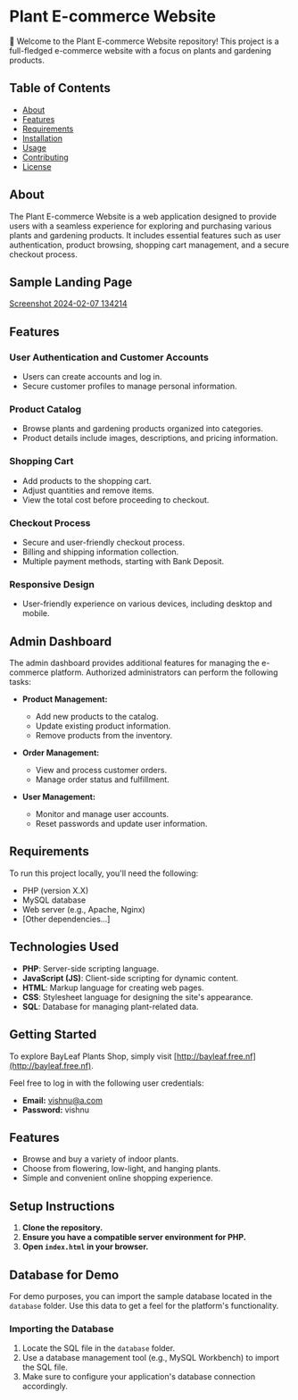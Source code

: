 # Plant E-commerce Website

🌿 Welcome to the Plant E-commerce Website repository! This project is a full-fledged e-commerce website with a focus on plants and gardening products.

## Table of Contents

- [About](#about)
- [Features](#features)
- [Requirements](#requirements)
- [Installation](#installation)
- [Usage](#usage)
- [Contributing](#contributing)
- [License](#license)

## About

The Plant E-commerce Website is a web application designed to provide users with a seamless experience for exploring and purchasing various plants and gardening products. It includes essential features such as user authentication, product browsing, shopping cart management, and a secure checkout process.

## Sample Landing Page

[Screenshot 2024-02-07 134214](https://github.com/visorry/bayleaf/assets/121347308/90e3fc4c-531c-4c63-b3be-fef29ebf5e05)

## Features

###  User Authentication and Customer Accounts

- Users can create accounts and log in.
- Secure customer profiles to manage personal information.

###  Product Catalog

- Browse plants and gardening products organized into categories.
- Product details include images, descriptions, and pricing information.

###  Shopping Cart

- Add products to the shopping cart.
- Adjust quantities and remove items.
- View the total cost before proceeding to checkout.

###  Checkout Process

- Secure and user-friendly checkout process.
- Billing and shipping information collection.
- Multiple payment methods, starting with Bank Deposit.

###  Responsive Design

- User-friendly experience on various devices, including desktop and mobile.

## Admin Dashboard
The admin dashboard provides additional features for managing the e-commerce platform. Authorized administrators can perform the following tasks:

- **Product Management:**
  - Add new products to the catalog.
  - Update existing product information.
  - Remove products from the inventory.

- **Order Management:**
  - View and process customer orders.
  - Manage order status and fulfillment.

- **User Management:**
  - Monitor and manage user accounts.
  - Reset passwords and update user information.

## Requirements

To run this project locally, you'll need the following:

- PHP (version X.X)
- MySQL database
- Web server (e.g., Apache, Nginx)
- [Other dependencies...]

## Technologies Used
- **PHP**: Server-side scripting language.
- **JavaScript (JS)**: Client-side scripting for dynamic content.
- **HTML**: Markup language for creating web pages.
- **CSS**: Stylesheet language for designing the site's appearance.
- **SQL**: Database for managing plant-related data.

## Getting Started
To explore BayLeaf Plants Shop, simply visit [http://bayleaf.free.nf](http://bayleaf.free.nf).

Feel free to log in with the following user credentials:
- **Email:** vishnu@a.com
- **Password:** vishnu

## Features
- Browse and buy a variety of indoor plants.
- Choose from flowering, low-light, and hanging plants.
- Simple and convenient online shopping experience.

## Setup Instructions
1. **Clone the repository.**
2. **Ensure you have a compatible server environment for PHP.**
3. **Open `index.html` in your browser.**

## Database for Demo
For demo purposes, you can import the sample database located in the `database` folder. Use this data to get a feel for the platform's functionality.

### Importing the Database
1. Locate the SQL file in the `database` folder.
2. Use a database management tool (e.g., MySQL Workbench) to import the SQL file.
3. Make sure to configure your application's database connection accordingly.
